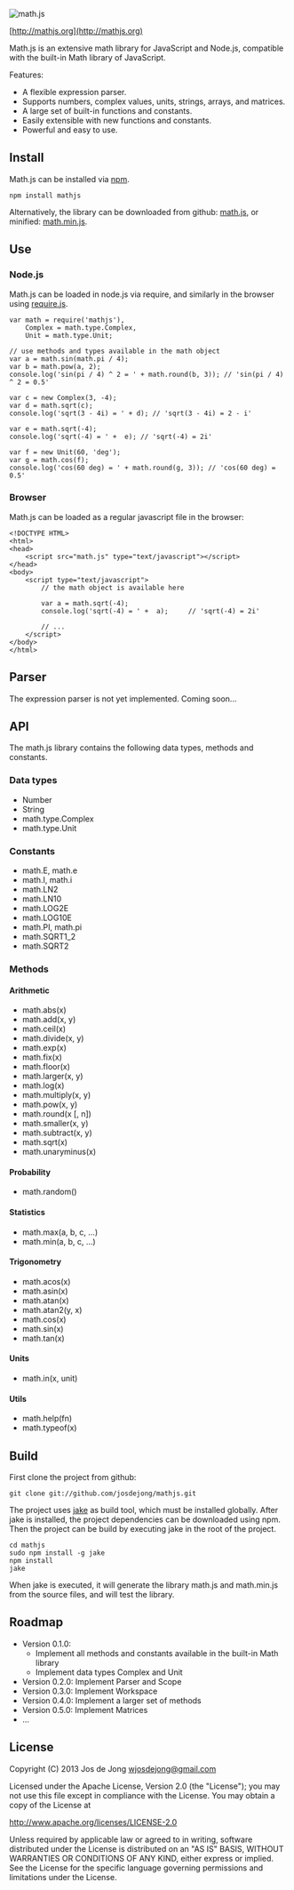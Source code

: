 ![math.js](https://raw.github.com/josdejong/mathjs/master/img/mathjs.png)

[http://mathjs.org](http://mathjs.org)

Math.js is an extensive math library for JavaScript and Node.js,
compatible with the built-in Math library of JavaScript.

Features:

- A flexible expression parser.
- Supports numbers, complex values, units, strings, arrays, and matrices.
- A large set of built-in functions and constants.
- Easily extensible with new functions and constants.
- Powerful and easy to use.


## Install

Math.js can be installed via [npm](https://npmjs.org/).

    npm install mathjs

Alternatively, the library can be downloaded from github:
[math.js](https://raw.github.com/josdejong/mathjs/master/math.js), or minified:
[math.min.js](https://raw.github.com/josdejong/mathjs/master/math.min.js).


## Use

### Node.js

Math.js can be loaded in node.js via require, and similarly in the browser
using [require.js](http://requirejs.org/).

    var math = require('mathjs'),
        Complex = math.type.Complex,
        Unit = math.type.Unit;

    // use methods and types available in the math object
    var a = math.sin(math.pi / 4);
    var b = math.pow(a, 2);
    console.log('sin(pi / 4) ^ 2 = ' + math.round(b, 3)); // 'sin(pi / 4) ^ 2 = 0.5'

    var c = new Complex(3, -4);
    var d = math.sqrt(c);
    console.log('sqrt(3 - 4i) = ' + d); // 'sqrt(3 - 4i) = 2 - i'

    var e = math.sqrt(-4);
    console.log('sqrt(-4) = ' +  e); // 'sqrt(-4) = 2i'

    var f = new Unit(60, 'deg');
    var g = math.cos(f);
    console.log('cos(60 deg) = ' + math.round(g, 3)); // 'cos(60 deg) = 0.5'


### Browser

Math.js can be loaded as a regular javascript file in the browser:

    <!DOCTYPE HTML>
    <html>
    <head>
        <script src="math.js" type="text/javascript"></script>
    </head>
    <body>
        <script type="text/javascript">
            // the math object is available here

            var a = math.sqrt(-4);
            console.log('sqrt(-4) = ' +  a);     // 'sqrt(-4) = 2i'

            // ...
        </script>
    </body>
    </html>


## Parser

The expression parser is not yet implemented. Coming soon...


## API

The math.js library contains the following data types, methods and constants.

### Data types

- Number
- String
- math.type.Complex
- math.type.Unit

### Constants

- math.E, math.e
- math.I, math.i
- math.LN2
- math.LN10
- math.LOG2E
- math.LOG10E
- math.PI, math.pi
- math.SQRT1_2
- math.SQRT2

### Methods

#### Arithmetic

- math.abs(x)
- math.add(x, y)
- math.ceil(x)
- math.divide(x, y)
- math.exp(x)
- math.fix(x)
- math.floor(x)
- math.larger(x, y)
- math.log(x)
- math.multiply(x, y)
- math.pow(x, y)
- math.round(x [, n])
- math.smaller(x, y)
- math.subtract(x, y)
- math.sqrt(x)
- math.unaryminus(x)

#### Probability

- math.random()

#### Statistics

- math.max(a, b, c, ...)
- math.min(a, b, c, ...)

#### Trigonometry

- math.acos(x)
- math.asin(x)
- math.atan(x)
- math.atan2(y, x)
- math.cos(x)
- math.sin(x)
- math.tan(x)

#### Units

- math.in(x, unit)

#### Utils

- math.help(fn)
- math.typeof(x)


## Build

First clone the project from github:

    git clone git://github.com/josdejong/mathjs.git

The project uses [jake](https://github.com/mde/jake) as build tool,
which must be installed globally. After jake is installed, the project
dependencies can be downloaded using npm. Then the project can be build by
executing jake in the root of the project.

    cd mathjs
    sudo npm install -g jake
    npm install
    jake

When jake is executed, it will generate the library math.js and math.min.js
from the source files, and will test the library.


## Roadmap

- Version 0.1.0:
    - Implement all methods and constants available in the built-in Math library
    - Implement data types Complex and Unit
- Version 0.2.0: Implement Parser and Scope
- Version 0.3.0: Implement Workspace
- Version 0.4.0: Implement a larger set of methods
- Version 0.5.0: Implement Matrices
- ...


## License

Copyright (C) 2013 Jos de Jong <wjosdejong@gmail.com>

Licensed under the Apache License, Version 2.0 (the "License");
you may not use this file except in compliance with the License.
You may obtain a copy of the License at

   http://www.apache.org/licenses/LICENSE-2.0

Unless required by applicable law or agreed to in writing, software
distributed under the License is distributed on an "AS IS" BASIS,
WITHOUT WARRANTIES OR CONDITIONS OF ANY KIND, either express or implied.
See the License for the specific language governing permissions and
limitations under the License.
